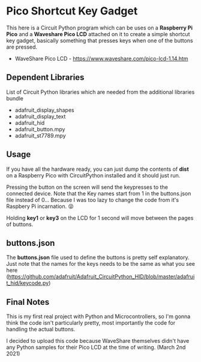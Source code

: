 # Pico Shortcut Key Gadget

This here is a Circuit Python program which can be uses on a **Raspberry Pi Pico** and a **Waveshare Pico LCD** attached on it to create a simple shortcut key gadget, basically something that presses keys when one of the buttons are pressed.

- WaveShare Pico LCD - https://www.waveshare.com/pico-lcd-1.14.htm

## Dependent Libraries
List of Circuit Python libraries which are needed from the additional libraries bundle
- adafruit_display_shapes
- adafruit_display_text
- adafruit_hid
- adafruit_button.mpy
- adafruit_st7789.mpy

## Usage

If you have all the hardware ready, you can just dump the contents of **dist** on a Raspberry Pico with CircuitPython installed and it should just run.

Pressing the button on the screen will send the keypresses to the connected device. Note that the Key names start from 1 in the buttons.json file instead of 0... Because I was too lazy to change the code from it's Raspbery Pi incarnation. 😝

Holding **key1** or **key3** on the LCD for 1 second will move between the pages of buttons.

## buttons.json

The **buttons.json** file used to define the buttons is pretty self explanatory. Just note that the names for the keys needs to be the same as what you see here (https://github.com/adafruit/Adafruit_CircuitPython_HID/blob/master/adafruit_hid/keycode.py) 

## Final Notes
This is my first real project with Python and Microcontrollers, so I'm gonna think the code isn't particularly pretty, most importantly the code for handling the actual buttons.

I decided to upload this code because WaveShare themselves didn't have any Python samples for their Pico LCD at the time of writing. (March 2nd 2021)